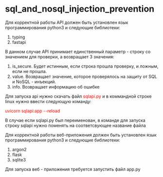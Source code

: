# sql_and_nosql_injection_prevention
Для корректной работы API должен быть установлен язык программирования python3 и следующие 
библиотеки:
1. typing
2. fastapi

В данном случае API принимает единственный параметр - строку со значением для проверки, а возвращает 3 значения:
1. is_secure. Будет истинным, если строка прошла проверку, и ложным, если не прошла.
2. value. Возвращает значение, которое проверялось на защиту от SQL и NoSQL - инъекций.
3. info. Возвращает информацию об ошибке

Для запуска api нужно скачать файл <span style="color:red">sqlapi.py</span> и в коммандной строке linux нужно ввести следующую команду:

<span style="color:red">uvicorn sqlapi:app --reload</span>

В случае если sqlapi.py был переименован, в команде для запуска строку sqlapi нужно поменять на соответсвующее название файла

Для корректной работы веб-приложения должен быть установлен язык программирования python3 и следующие 
библиотеки:
1. argon2
2. flask
3. sqlite3

Для запуска веб - приложения требуется запустить файл app.py
